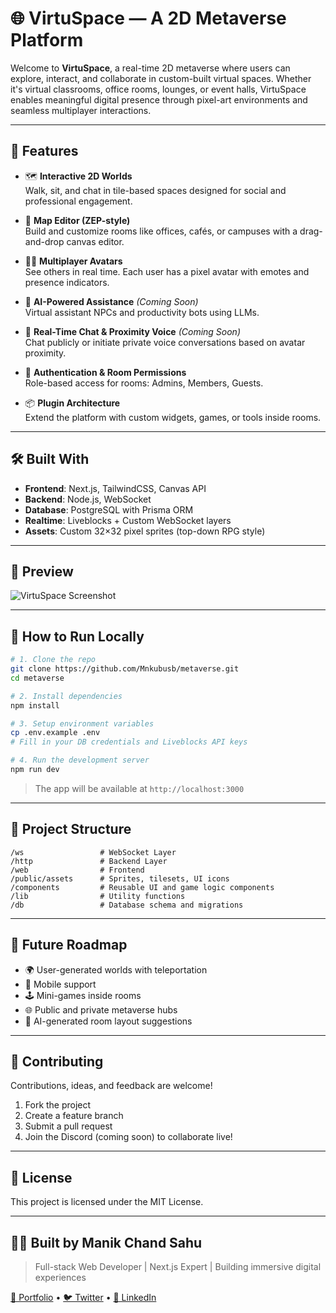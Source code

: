 # 🌐 VirtuSpace — A 2D Metaverse Platform

Welcome to **VirtuSpace**, a real-time 2D metaverse where users can explore, interact, and collaborate in custom-built virtual spaces. Whether it's virtual classrooms, office rooms, lounges, or event halls, VirtuSpace enables meaningful digital presence through pixel-art environments and seamless multiplayer interactions.

---

## 🚀 Features

- 🗺️ **Interactive 2D Worlds**  
  Walk, sit, and chat in tile-based spaces designed for social and professional engagement.

- 🎨 **Map Editor (ZEP-style)**  
  Build and customize rooms like offices, cafés, or campuses with a drag-and-drop canvas editor.

- 🧍‍♂️ **Multiplayer Avatars**  
  See others in real time. Each user has a pixel avatar with emotes and presence indicators.

- 🧠 **AI-Powered Assistance** *(Coming Soon)*  
  Virtual assistant NPCs and productivity bots using LLMs.

- 💬 **Real-Time Chat & Proximity Voice** *(Coming Soon)*  
  Chat publicly or initiate private voice conversations based on avatar proximity.

- 🔐 **Authentication & Room Permissions**  
  Role-based access for rooms: Admins, Members, Guests.

- 📦 **Plugin Architecture**  
  Extend the platform with custom widgets, games, or tools inside rooms.

---

## 🛠️ Built With

- **Frontend**: Next.js, TailwindCSS, Canvas API
- **Backend**: Node.js, WebSocket
- **Database**: PostgreSQL with Prisma ORM  
- **Realtime**: Liveblocks + Custom WebSocket layers  
- **Assets**: Custom 32×32 pixel sprites (top-down RPG style)

---

## 📸 Preview

![VirtuSpace Screenshot](./assets/virtu-preview.gif)

---

## 🧪 How to Run Locally

```bash
# 1. Clone the repo
git clone https://github.com/Mnkubusb/metaverse.git
cd metaverse

# 2. Install dependencies
npm install

# 3. Setup environment variables
cp .env.example .env
# Fill in your DB credentials and Liveblocks API keys

# 4. Run the development server
npm run dev
```

> The app will be available at `http://localhost:3000`

---

## 📁 Project Structure

```
/ws                 # WebSocket Layer
/http               # Backend Layer
/web                # Frontend
/public/assets      # Sprites, tilesets, UI icons
/components         # Reusable UI and game logic components
/lib                # Utility functions
/db                 # Database schema and migrations
```

---

## 🧠 Future Roadmap

- 🌍 User-generated worlds with teleportation
- 📱 Mobile support
- 🕹️ Mini-games inside rooms
- 🌐 Public and private metaverse hubs
- 🤖 AI-generated room layout suggestions

---

## 🤝 Contributing

Contributions, ideas, and feedback are welcome!  
1. Fork the project  
2. Create a feature branch  
3. Submit a pull request  
4. Join the Discord (coming soon) to collaborate live!

---

## 📄 License

This project is licensed under the MIT License.

---

## 👨‍💻 Built by Manik Chand Sahu

> Full-stack Web Developer | Next.js Expert | Building immersive digital experiences

[🔗 Portfolio](https://manik-chand-sahu.vercel.app) • [🐦 Twitter](https://twitter.com/ManikChandSahu6) • [💼 LinkedIn](https://linkedin.com/in/manik-chand-sahu)
